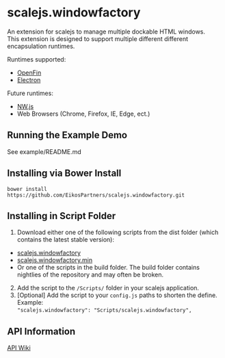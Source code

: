 # scalejs.windowfactory
An extension for scalejs to manage multiple dockable HTML windows.  
This extension is designed to support multiple different different encapsulation runtimes.  


Runtimes supported:  
* [OpenFin](https://openfin.co/)  
* [Electron](http://electron.atom.io/)  

Future runtimes:  
* [NW.js](http://nwjs.io/)  
* Web Browsers (Chrome, Firefox, IE, Edge, ect.)  

## Running the Example Demo
See example/README.md

## Installing via Bower Install
`bower install https://github.com/EikosPartners/scalejs.windowfactory.git`

## Installing in Script Folder
1. Download either one of the following scripts from the dist folder (which contains the latest stable version):
  * [scalejs.windowfactory](https://raw.githubusercontent.com/EikosPartners/scalejs.windowfactory/master/dist/scalejs.windowfactory.js)
  * [scalejs.windowfactory.min](https://raw.githubusercontent.com/EikosPartners/scalejs.windowfactory/master/dist/scalejs.windowfactory.min.js)
  * Or one of the scripts in the build folder. The build folder contains nightlies of the repository and may often be broken.
2. Add the script to the `/Scripts/` folder in your scalejs application.
3. [Optional] Add the script to your `config.js` paths to shorten the define. Example:  
`"scalejs.windowfactory": "Scripts/scalejs.windowfactory",`

## API Information
[API Wiki](https://cdn.rawgit.com/EikosPartners/scalejs.windowfactory/master/doc/index.html)
